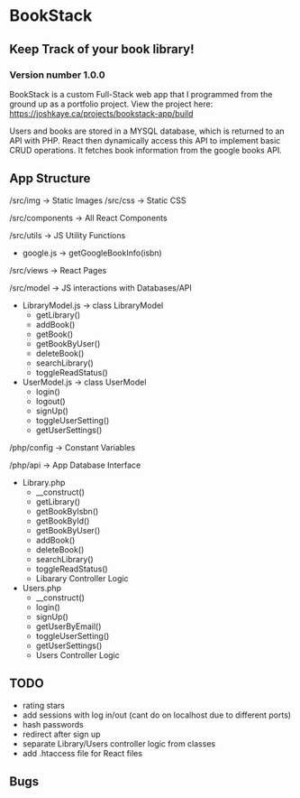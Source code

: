 # BookStack
## Keep Track of your book library!
### Version number 1.0.0

BookStack is a custom Full-Stack web app that I programmed from the ground up as a portfolio project.
View the project here:
https://joshkaye.ca/projects/bookstack-app/build

Users and books are stored in a MYSQL database, which is returned to an API with PHP. React then dynamically access this API to implement basic CRUD operations. It fetches book information from the google books API.


## App Structure
/src/img -> Static Images
/src/css -> Static CSS

/src/components -> All React Components

/src/utils -> JS Utility Functions
- google.js -> getGoogleBookInfo(isbn)

/src/views -> React Pages

/src/model -> JS interactions with Databases/API
- LibraryModel.js -> class LibraryModel
  - getLibrary()
  - addBook()
  - getBook()
  - getBookByUser()
  - deleteBook()
  - searchLibrary()
  - toggleReadStatus()
- UserModel.js -> class UserModel
  - login()
  - logout()
  - signUp()
  - toggleUserSetting()
  - getUserSettings()

/php/config -> Constant Variables

/php/api -> App Database Interface
- Library.php
  - __construct()
  - getLibrary()
  - getBookByIsbn()
  - getBookById()
  - getBookByUser()
  - addBook()
  - deleteBook()
  - searchLibrary()
  - toggleReadStatus()
  - Libarary Controller Logic
- Users.php
  - __construct()
  - login()
  - signUp()
  - getUserByEmail()
  - toggleUserSetting()
  - getUserSettings()
  - Users Controller Logic

## TODO
- rating stars
- add sessions with log in/out (cant do on localhost due to different ports)
- hash passwords
- redirect after sign up
- separate Library/Users controller logic from classes
- add .htaccess file for React files

## Bugs